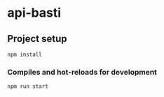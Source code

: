 # api-basti

## Project setup
```
npm install
```

### Compiles and hot-reloads for development
```
npm run start
```